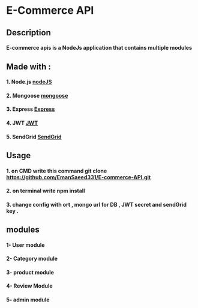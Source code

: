 # E-Commerce API 
## Description 
#### E-commerce apis is a NodeJs application that contains multiple modules

## Made with : 
#### 1. Node.js [nodeJS](https://nodejs.org/en/docs/)
#### 2. Mongoose [mongoose](https://mongoosejs.com/docs/api.html)
#### 3. Express [Express](https://expressjs.com/)
#### 4. JWT [JWT](https://jwt.io/)
#### 5. SendGrid [SendGrid](https://sendgrid.com/)
## Usage 
#### 1. on CMD write this command  git clone https://github.com/EmanSaeed331/E-commerce-API.git
#### 2. on terminal write npm install 
#### 3. change config  with ort , mongo url for DB , JWT secret and sendGrid key .  
## modules 
#### 1- User module
#### 2- Category module 
#### 3- product module
#### 4- Review Module 
#### 5- admin module 

